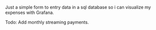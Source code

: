 Just a simple form to entry data in a sql database so i can visualize my expenses with Grafana.

Todo: Add monthly streaming payments.